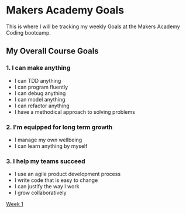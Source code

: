 # Makers Academy Goals

This is where I will be tracking my weekly Goals at the Makers Academy Coding bootcamp.

## My Overall Course Goals 

### 1. I can make anything

- I can TDD anything
- I can program fluently
- I can debug anything
- I can model anything
- I can refactor anything
- I have a methodical approach to solving problems

### 2. I'm equipped for long term growth

- I manage my own wellbeing
- I can learn anything by myself

### 3. I help my teams succeed

- I use an agile product development process
- I write code that is easy to change
- I can justify the way I work
- I grow collaboratively

[Week 1](Week_1.md)